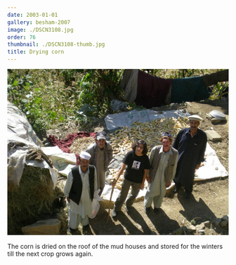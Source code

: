 ```yaml
---
date: 2003-01-01
gallery: besham-2007
image: ./DSCN3108.jpg
order: 76
thumbnail: ./DSCN3108-thumb.jpg
title: Drying corn
---
```


![Drying corn](./DSCN3108.jpg)

The corn is dried on the roof of the mud houses and stored for the winters till the next crop grows again.